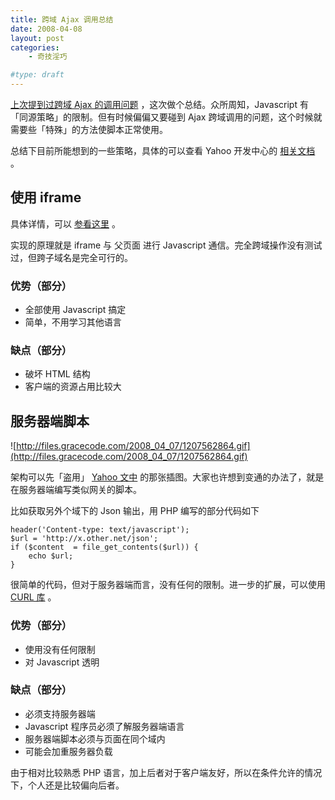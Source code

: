 ```yaml
---
title: 跨域 Ajax 调用总结
date: 2008-04-08
layout: post
categories:
    - 奇技淫巧

#type: draft
---
```


[上次提到过跨域 Ajax 的调用问题]({{site.urls}}/posts/1273/) ，这次做个总结。众所周知，Javascript 有「同源策略」的限制。但有时候偏偏又要碰到 Ajax 跨域调用的问题，这个时候就需要些「特殊」的方法使脚本正常使用。

总结下目前所能想到的一些策略，具体的可以查看 Yahoo 开发中心的 [相关文档](http://developer.yahoo.com/javascript/howto-proxy.html) 。


## 使用 iframe

具体详情，可以 [参看这里](http://www.freearc.net/article.asp?id=104) 。

实现的原理就是 iframe 与 父页面 进行 Javascript 通信。完全跨域操作没有测试过，但跨子域名是完全可行的。


### 优势（部分）

* 全部使用 Javascript 搞定
* 简单，不用学习其他语言



### 缺点（部分）

* 破坏 HTML 结构
* 客户端的资源占用比较大



## 服务器端脚本

![http://files.gracecode.com/2008_04_07/1207562864.gif](http://files.gracecode.com/2008_04_07/1207562864.gif)

架构可以先「盗用」  [Yahoo 文中](http://developer.yahoo.com/javascript/howto-proxy.html) 的那张插图。大家也许想到变通的办法了，就是在服务器端编写类似网关的脚本。

比如获取另外个域下的 Json 输出，用 PHP 编写的部分代码如下

```
header('Content-type: text/javascript');
$url = 'http://x.other.net/json';
if ($content  = file_get_contents($url)) {
    echo $url;
}
```

很简单的代码，但对于服务器端而言，没有任何的限制。进一步的扩展，可以使用  [CURL 库](http://cn.php.net/curl) 。


### 优势（部分）

* 使用没有任何限制
* 对 Javascript 透明



### 缺点（部分）

* 必须支持服务器端
* Javascript 程序员必须了解服务器端语言
* 服务器端脚本必须与页面在同个域内
* 可能会加重服务器负载


由于相对比较熟悉 PHP 语言，加上后者对于客户端友好，所以在条件允许的情况下，个人还是比较偏向后者。
